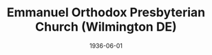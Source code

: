 ---
date: &id001 1936-06-01
end_date: null
location:
  address: 1006 Wilson Road
  city: Wilmington
  state: DE
minister:
- end: 1954-01-01
  name: John Clelland
  start: 1936-01-01
  type: Pastor
- end: 1966-01-01
  name: Robert W. Eckardt
  start: 1954-01-01
  type: Pastor
- end: 1974-01-01
  name: Rollin Keller
  start: 1967-01-01
  type: Pastor
- end: 1982-01-01
  name: Arthur Steltzer
  start: 1975-01-01
  type: Pastor
- end: 1988-01-01
  name: Jonathan Peters
  start: 1983-01-01
  type: Pastor
- end: 2006-01-01
  name: Robert Letham
  start: 1989-01-01
  type: Pastor
- end: null
  name: Michael Matossian
  start: 2009-01-01
  type: Pastor
- end: 1979-01-01
  name: Douglas Watson
  start: 1978-01-01
  type: Associate Pastor
- end: 1980-01-01
  name: R. Heber McIlwaine
  start: 1978-01-01
  type: Associate Pastor
- end: 2006-01-01
  name: S. Edd Cathey
  start: 1995-01-01
  type: Associate Pastor
- end: null
  name: David W. Landow
  start: 2014-01-01
  type: Associate Pastor
ministers:
- John Clelland
- Robert W. Eckardt
- Rollin Keller
- Arthur Steltzer
- Jonathan Peters
- Robert Letham
- Michael Matossian
- Douglas Watson
- R. Heber McIlwaine
- S. Edd Cathey
- David W. Landow
name: Emmanuel Orthodox Presbyterian Church
names:
- end: 1960-01-01
  name: Eastlake Presbyterian/Orthodox Presbyterian Church
  start: 1936-06-01
- end: null
  name: Emmanuel Orthodox Presbyterian Church
  start: 1960-01-01
origination_date: *id001
raw_data: "DELAWARE Wilmington\nEmmanuel Orthodox Presbyterian Church  (June 1936\u2013\
  \ )\n(called Eastlake Presbyterian/Orthodox Presbyterian Church, 1936\u20131960)\n\
  1006 Wilson Road\nPastors: John Clelland, 1936\u201354\nRobert W. Eckardt, 1954\u2013\
  66\nRollin Keller, 1967\u201374\nArthur Steltzer, 1975\u201382\nJonathan Peters,\
  \ 1983\u201388\nRobert Letham, 1989\u20132006\nMichael Matossian, 2009\u2013\nAssoc.\
  \ Pastors: Douglas Watson, 1978\u201379\nR. Heber McIlwaine, 1978\u201380\nS. Edd\
  \ Cathey, 1995\u20132006\nDavid W. Landow, 2014\u2013"
received_from: null
states:
- DE
status:
  active: true
  end_date: null
  reason: null
  received_from: null
  withdrawal_to: null
title: Emmanuel Orthodox Presbyterian Church (Wilmington DE)
year_established:
- 1936

---